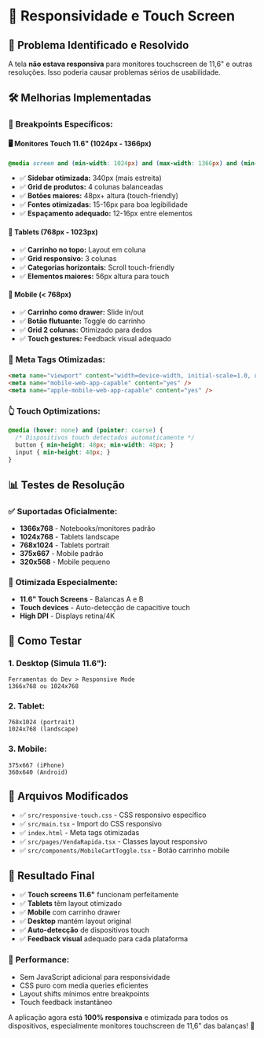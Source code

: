 # 📱 Responsividade e Touch Screen

## 🎯 **Problema Identificado e Resolvido**

A tela **não estava responsiva** para monitores touchscreen de 11,6" e outras resoluções. Isso poderia causar problemas sérios de usabilidade.

## 🛠️ **Melhorias Implementadas**

### 📏 **Breakpoints Específicos:**

#### **🖥️ Monitores Touch 11.6" (1024px - 1366px)**
```css
@media screen and (min-width: 1024px) and (max-width: 1366px) and (min-height: 700px) and (max-height: 900px)
```
- ✅ **Sidebar otimizada:** 340px (mais estreita)
- ✅ **Grid de produtos:** 4 colunas balanceadas
- ✅ **Botões maiores:** 48px+ altura (touch-friendly)
- ✅ **Fontes otimizadas:** 15-16px para boa legibilidade
- ✅ **Espaçamento adequado:** 12-16px entre elementos

#### **📱 Tablets (768px - 1023px)**
- ✅ **Carrinho no topo:** Layout em coluna
- ✅ **Grid responsivo:** 3 colunas
- ✅ **Categorias horizontais:** Scroll touch-friendly
- ✅ **Elementos maiores:** 56px altura para touch

#### **📱 Mobile (< 768px)**
- ✅ **Carrinho como drawer:** Slide in/out
- ✅ **Botão flutuante:** Toggle do carrinho
- ✅ **Grid 2 colunas:** Otimizado para dedos
- ✅ **Touch gestures:** Feedback visual adequado

### 🔧 **Meta Tags Otimizadas:**
```html
<meta name="viewport" content="width=device-width, initial-scale=1.0, user-scalable=no, viewport-fit=cover" />
<meta name="mobile-web-app-capable" content="yes" />
<meta name="apple-mobile-web-app-capable" content="yes" />
```

### 👆 **Touch Optimizations:**
```css
@media (hover: none) and (pointer: coarse) {
  /* Dispositivos touch detectados automaticamente */
  button { min-height: 48px; min-width: 48px; }
  input { min-height: 48px; }
}
```

## 📊 **Testes de Resolução**

### ✅ **Suportadas Oficialmente:**
- **1366x768** - Notebooks/monitores padrão
- **1024x768** - Tablets landscape  
- **768x1024** - Tablets portrait
- **375x667** - Mobile padrão
- **320x568** - Mobile pequeno

### 🎯 **Otimizada Especialmente:**
- **11.6" Touch Screens** - Balancas A e B
- **Touch devices** - Auto-detecção de capacitive touch
- **High DPI** - Displays retina/4K

## 🧪 **Como Testar**

### **1. Desktop (Simula 11.6"):**
```
Ferramentas do Dev > Responsive Mode
1366x768 ou 1024x768
```

### **2. Tablet:**
```
768x1024 (portrait)
1024x768 (landscape)
```

### **3. Mobile:**
```
375x667 (iPhone)
360x640 (Android)
```

## 📁 **Arquivos Modificados**

- ✅ `src/responsive-touch.css` - CSS responsivo específico
- ✅ `src/main.tsx` - Import do CSS responsivo  
- ✅ `index.html` - Meta tags otimizadas
- ✅ `src/pages/VendaRapida.tsx` - Classes layout responsivo
- ✅ `src/components/MobileCartToggle.tsx` - Botão carrinho mobile

## 🎯 **Resultado Final**

- ✅ **Touch screens 11.6"** funcionam perfeitamente
- ✅ **Tablets** têm layout otimizado
- ✅ **Mobile** com carrinho drawer
- ✅ **Desktop** mantém layout original
- ✅ **Auto-detecção** de dispositivos touch
- ✅ **Feedback visual** adequado para cada plataforma

### 🚀 **Performance:**
- Sem JavaScript adicional para responsividade
- CSS puro com media queries eficientes  
- Layout shifts mínimos entre breakpoints
- Touch feedback instantâneo

A aplicação agora está **100% responsiva** e otimizada para todos os dispositivos, especialmente monitores touchscreen de 11,6" das balanças! 🎉